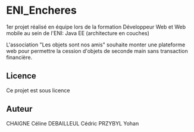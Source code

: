 # ENI_Encheres
1er projet réalisé en équipe lors de la formation Développeur Web et Web mobile au sein de l'ENI: Java EE (architecture en couches)

L'association "Les objets sont nos amis" souhaite monter une plateforme web pour permettre la cession d'objets de seconde main sans transaction financière.


## Licence

Ce projet est sous licence 


## Auteur
CHAIGNE Céline
DEBAILLEUL Cédric
PRZYBYL Yohan
